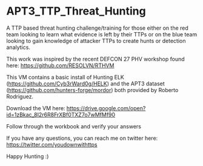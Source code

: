 # APT3_TTP_Threat_Hunting
A TTP based threat hunting challenge/training for those either on the red team looking to learn what evidence is left by their TTPs or on the blue team looking to gain knowledge of attacker TTPs to create hunts or detection analytics. 

This work was inspired by the recent DEFCON 27 PHV workshop found here: https://github.com/RESOLVN/RTHVM

This VM contains a basic install of Hunting ELK (https://github.com/Cyb3rWard0g/HELK) and the APT3 dataset (https://github.com/hunters-forge/mordor) both provided by Roberto Rodriguez.

Download the VM here: https://drive.google.com/open?id=1zBkac_8I2r6R8FrXBf0TXZ7o7wMfMf90

Follow through the workbook and verify your answers

If you have any questions, you can reach me on twitter here: https://twitter.com/youdownwithttps

Happy Hunting :)
